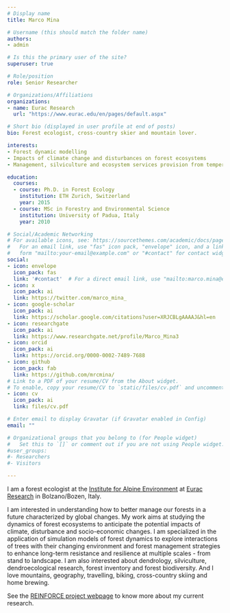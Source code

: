 ```yaml
---
# Display name
title: Marco Mina

# Username (this should match the folder name)
authors:
- admin

# Is this the primary user of the site?
superuser: true

# Role/position
role: Senior Researcher

# Organizations/Affiliations
organizations:
- name: Eurac Research
  url: "https://www.eurac.edu/en/pages/default.aspx"

# Short bio (displayed in user profile at end of posts)
bio: Forest ecologist, cross-country skier and mountain lover.

interests:
- Forest dynamic modelling
- Impacts of climate change and disturbances on forest ecosystems
- Management, silviculture and ecosystem services provision from temperate forests

education:
  courses:
  - course: Ph.D. in Forest Ecology
    institution: ETH Zurich, Switzerland
    year: 2015
  - course: MSc in Forestry and Environmental Science
    institution: University of Padua, Italy
    year: 2010

# Social/Academic Networking
# For available icons, see: https://sourcethemes.com/academic/docs/page-builder/#icons
#   For an email link, use "fas" icon pack, "envelope" icon, and a link in the
#   form "mailto:your-email@example.com" or "#contact" for contact widget.
social:
- icon: envelope
  icon_pack: fas
  link: '#contact'  # For a direct email link, use "mailto:marco.mina@eurac.edu".
- icon: x
  icon_pack: ai
  link: https://twitter.com/marco_mina_
- icon: google-scholar
  icon_pack: ai
  link: https://scholar.google.com/citations?user=XRJCBLgAAAAJ&hl=en
- icon: researchgate
  icon_pack: ai
  link: https://www.researchgate.net/profile/Marco_Mina3
- icon: orcid
  icon_pack: ai
  link: https://orcid.org/0000-0002-7489-7688 
- icon: github
  icon_pack: fab
  link: https://github.com/mrcmina/
# Link to a PDF of your resume/CV from the About widget.
# To enable, copy your resume/CV to `static/files/cv.pdf` and uncomment the lines below.
- icon: cv
  icon_pack: ai
  link: files/cv.pdf

# Enter email to display Gravatar (if Gravatar enabled in Config)
email: ""

# Organizational groups that you belong to (for People widget)
#   Set this to `[]` or comment out if you are not using People widget.
#user_groups:
#- Researchers
#- Visitors

---
```


I am a forest ecologist at the [Institute for Alpine Environment](https://www.eurac.edu/en/research/mountains/alpenv/Pages/default.aspx) at [Eurac Research](https://www.eurac.edu/) in Bolzano/Bozen, Italy. 

I am interested in understanding how to better manage our forests in a future characterized by global changes. My work aims at studying the dynamics of forest ecosystems to anticipate the potential impacts of climate, disturbance and socio-economic changes. I am specialized in the application of simulation models of forest dynamics to explore interactions of trees with their changing environment and forest management strategies to enhance long-term resistance and resilience at multiple scales - from stand to landscape. I am also interested about dendrology, silviculture, dendroecological research, forest inventory and forest biodiversity. And I love mountains, geography, travelling, biking, cross-country skiing and home brewing. 

See the [REINFORCE project webpage](https://www.marco-mina.com/project/reinforce/) to know more about my current research.
